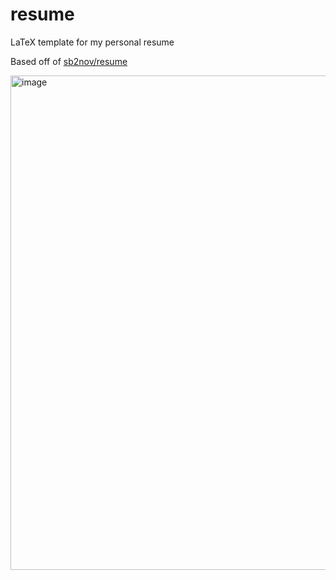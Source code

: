 # resume
LaTeX template for my personal resume

Based off of [sb2nov/resume](https://github.com/sb2nov/resume/)

<img width="745" height="791" alt="image" src="https://github.com/user-attachments/assets/70585ba2-2ad0-4a8a-8bf6-715963fd4b5e" />

